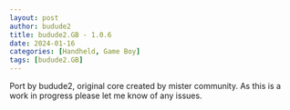 ```yaml
---
layout: post
author: budude2
title: budude2.GB - 1.0.6
date: 2024-01-16
categories: [Handheld, Game Boy]
tags: [budude2.GB]
---
```

Port by budude2, original core created by mister community. As this is a work in progress please let me know of any issues.
